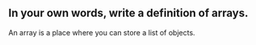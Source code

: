 ## In your own words, write a definition of arrays.
An array is a place where you can store a list of objects.
